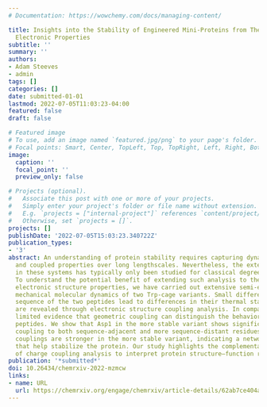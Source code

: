 ```yaml
---
# Documentation: https://wowchemy.com/docs/managing-content/

title: Insights into the Stability of Engineered Mini-Proteins from Their Dynamic
  Electronic Properties
subtitle: ''
summary: ''
authors:
- Adam Steeves
- admin
tags: []
categories: []
date: submitted-01-01
lastmod: 2022-07-05T11:03:23-04:00
featured: false
draft: false

# Featured image
# To use, add an image named `featured.jpg/png` to your page's folder.
# Focal points: Smart, Center, TopLeft, Top, TopRight, Left, Right, BottomLeft, Bottom, BottomRight.
image:
  caption: ''
  focal_point: ''
  preview_only: false

# Projects (optional).
#   Associate this post with one or more of your projects.
#   Simply enter your project's folder or file name without extension.
#   E.g. `projects = ["internal-project"]` references `content/project/deep-learning/index.md`.
#   Otherwise, set `projects = []`.
projects: []
publishDate: '2022-07-05T15:03:23.340722Z'
publication_types:
- '3'
abstract: An understanding of protein stability requires capturing dynamic rearrangements
  and coupled properties over long lengthscales. Nevertheless, the extent of coupling
  in these systems has typically only been studied for classical degrees of freedom.
  To understand the potential benefit of extending such analysis to the coupling of
  electronic structure properties, we have carried out extensive semi-empirical quantum
  mechanical molecular dynamics of two Trp-cage variants. Small differences in the
  sequence of the two peptides lead to differences in their thermal stability that
  are revealed through electronic structure coupling analysis. In comparison, we find
  limited evidence that geometric coupling can distinguish the behavior of the two
  peptides. We show that Asp1 in the more stable variant shows significantly enhanced
  coupling to both sequence-adjacent and more sequence-distant residues. Non-nearest-neighbor
  couplings are stronger in the more stable variant, indicating a network of residues
  that help stabilize the protein. Our study highlights the complementary benefit
  of charge coupling analysis to interpret protein structure–function relationships.
publication: '*submitted*'
doi: 10.26434/chemrxiv-2022-mzmcw
links:
- name: URL
  url: https://chemrxiv.org/engage/chemrxiv/article-details/62ab7ce404a3a956f9495494
---
```


